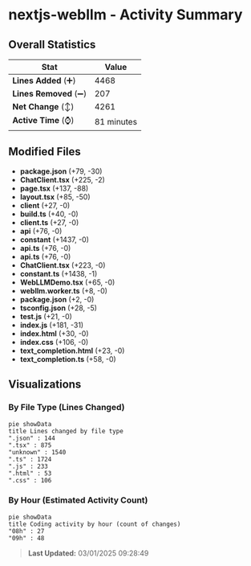# nextjs-webllm - Activity Summary 

## Overall Statistics

| Stat                   | Value                                                             |
| ---------------------- | ----------------------------------------------------------------- |
| **Lines Added** (➕)   | 4468                                          |
| **Lines Removed** (➖) | 207                                        |
| **Net Change** (↕)    | 4261                |
| **Active Time** (⌚)   | 81 minutes |


## Modified Files
- **package.json** (+79, -30)
- **ChatClient.tsx** (+225, -2)
- **page.tsx** (+137, -88)
- **layout.tsx** (+85, -50)
- **client** (+27, -0)
- **build.ts** (+40, -0)
- **client.ts** (+27, -0)
- **api** (+76, -0)
- **constant** (+1437, -0)
- **api.ts** (+76, -0)
- **api.ts** (+76, -0)
- **ChatClient.tsx** (+223, -0)
- **constant.ts** (+1438, -1)
- **WebLLMDemo.tsx** (+65, -0)
- **webllm.worker.ts** (+8, -0)
- **package.json** (+2, -0)
- **tsconfig.json** (+28, -5)
- **test.js** (+21, -0)
- **index.js** (+181, -31)
- **index.html** (+30, -0)
- **index.css** (+106, -0)
- **text_completion.html** (+23, -0)
- **text_completion.ts** (+58, -0)

## Visualizations

### By File Type (Lines Changed)

```mermaid
pie showData
title Lines changed by file type
".json" : 144
".tsx" : 875
"unknown" : 1540
".ts" : 1724
".js" : 233
".html" : 53
".css" : 106
```

### By Hour (Estimated Activity Count)

```mermaid
pie showData
title Coding activity by hour (count of changes)
"08h" : 27
"09h" : 48
```


> **Last Updated:** 03/01/2025 09:28:49